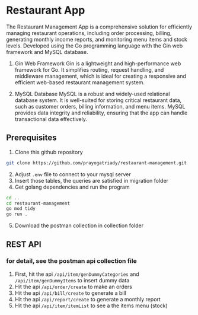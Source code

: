 # Restaurant App

The Restaurant Management App is a comprehensive solution for efficiently managing restaurant operations, including order processing, billing, generating monthly income reports, and monitoring menu items and stock levels. Developed using the Go programming language with the Gin web framework and MySQL database.

1. Gin Web Framework
Gin is a lightweight and high-performance web framework for Go. It simplifies routing, request handling, and middleware management, which is ideal for creating a responsive and efficient web-based restaurant management system.

2. MySQL Database
MySQL is a robust and widely-used relational database system. It is well-suited for storing critical restaurant data, such as customer orders, billing information, and menu items. MySQL provides data integrity and reliability, ensuring that the app can handle transactional data effectively.

## Prerequisites

1. Clone this github repository
```sh
git clone https://github.com/prayogatriady/restaurant-management.git
```

2. Adjust `.env` file to connect to your mysql server
3. Insert those tables, the queries are satisfied in migration folder
4. Get golang dependencies and run the program
```sh
cd ..
cd restaurant-management
go mod tidy
go run .
```
5. Download the postman collection in collection folder

## REST API
### for detail, see the postman api collection file
1. First, hit the api `/api/item/genDummyCategories` and `/api/item/genDummyItems` to insert dummy data
2. Hit the api `/api/order/create` to make an orders
3. Hit the api `/api/bill/create` to generate a bill
4. Hit the api `/api/report/create` to generate a monthly report
5. Hit the api `/api/item/itemList` to see a the items menu (stock)